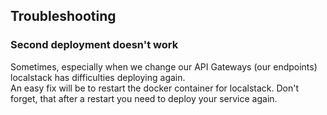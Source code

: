 
## Troubleshooting
### Second deployment doesn't work
Sometimes, especially when we change our API Gateways (our endpoints) localstack has difficulties deploying again.<br>
An easy fix will be to restart the docker container for localstack. Don't forget, that after a restart you need to deploy your service again.